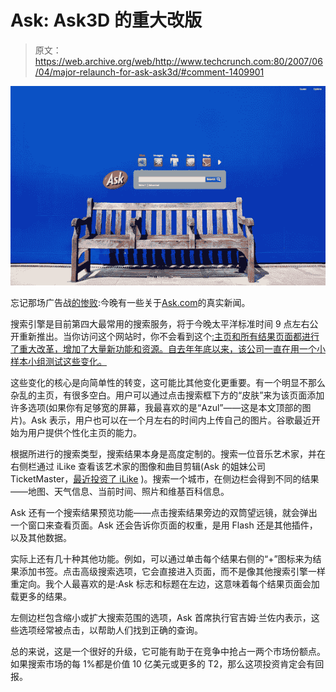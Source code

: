 # Ask: Ask3D  的重大改版

> 原文：<https://web.archive.org/web/http://www.techcrunch.com:80/2007/06/04/major-relaunch-for-ask-ask3d/#comment-1409901>

![](img/d56d52eda7bbda7d63a87a76d68dec40.png)

忘记那场广告战[的惨败](https://web.archive.org/web/20230301084027/https://techcrunch.com/2007/05/29/the-algorithm-is-offensive/):今晚有一些关于[Ask.com](https://web.archive.org/web/20230301084027/http://www.ask.com/)的真实新闻。

搜索引擎是目前第四大最常用的搜索服务，将于今晚太平洋标准时间 9 点左右公开重新推出。当你访问这个网站时，你不会看到这个[:主页和所有结果页面都进行了重大改革，增加了大量新功能和资源。自去年年底以来，该公司一直在用一个小样本小组测试这些变化。](https://web.archive.org/web/20230301084027/https://techcrunch.com/wp-content/uploads/2007/06/askold.png)

这些变化的核心是向简单性的转变，这可能比其他变化更重要。有一个明显不那么杂乱的主页，有很多空白。用户可以通过点击搜索框下方的“皮肤”来为该页面添加许多选项(如果你有足够宽的屏幕，我最喜欢的是“Azul”——这是本文顶部的图片)。Ask 表示，用户也可以在一个月左右的时间内上传自己的图片。谷歌最近开始为用户提供个性化主页的能力。

根据所进行的搜索类型，搜索结果本身是高度定制的。搜索一位音乐艺术家，并在右侧栏通过 iLike 查看该艺术家的图像和曲目剪辑(Ask 的姐妹公司 TicketMaster，[最近投资了 iLike](https://web.archive.org/web/20230301084027/https://techcrunch.com/2006/12/19/scoop-ticketmaster-poors-133-million-into-ilike/) )。搜索一个城市，在侧边栏会得到不同的结果——地图、天气信息、当前时间、照片和维基百科信息。

Ask 还有一个搜索结果预览功能——点击搜索结果旁边的双筒望远镜，就会弹出一个窗口来查看页面。Ask 还会告诉你页面的权重，是用 Flash 还是其他插件，以及其他数据。

实际上还有几十种其他功能。例如，可以通过单击每个结果右侧的“+”图标来为结果添加书签。点击高级搜索选项，它会直接进入页面，而不是像其他搜索引擎一样重定向。我个人最喜欢的是:Ask 标志和标题在左边，这意味着每个结果页面会加载更多的结果。

左侧边栏包含缩小或扩大搜索范围的选项，Ask 首席执行官吉姆·兰佐内表示，这些选项经常被点击，以帮助人们找到正确的查询。

总的来说，这是一个很好的升级，它可能有助于在竞争中抢占一两个市场份额点。如果搜索市场的每 1%都是价值 10 亿美元或更多的 T2，那么这项投资肯定会有回报。